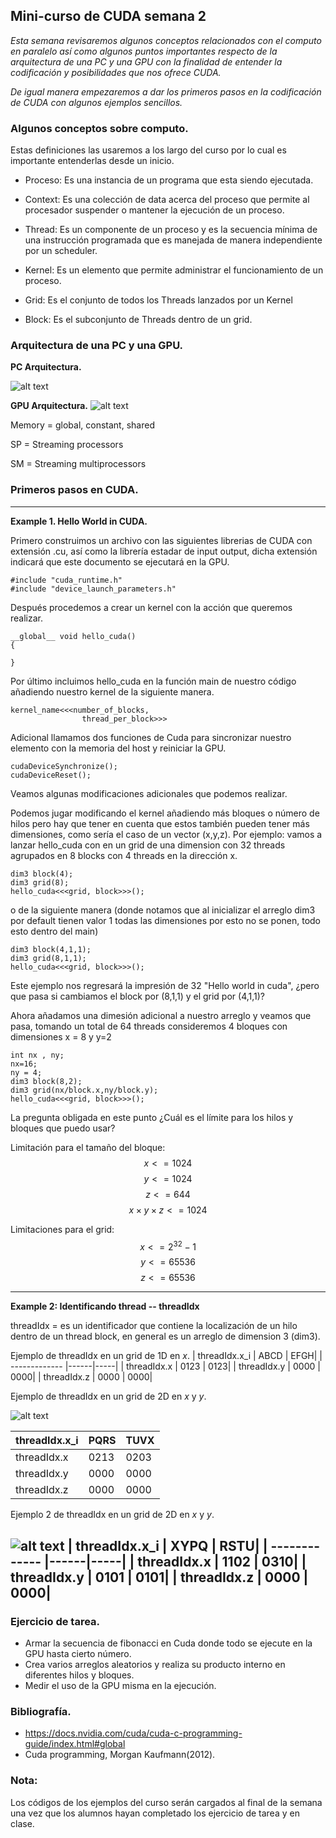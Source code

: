 ## Mini-curso de CUDA semana 2

*Esta semana revisaremos algunos conceptos relacionados con el computo en paralelo así como 
algunos puntos importantes respecto de la arquitectura de una PC y una GPU
con la finalidad de entender la codificación y posibilidades que nos ofrece CUDA.*

*De igual manera empezaremos a dar los primeros pasos en la codificación de CUDA con algunos ejemplos
sencillos.*
### Algunos conceptos sobre computo.
Estas definiciones las usaremos a los largo del curso por lo cual es importante entenderlas desde un inicio.
- Proceso:
    Es una instancia de un programa que esta siendo ejecutada.
- Context:
    Es una colección de data acerca del proceso que permite al procesador suspender o mantener
    la ejecución de un proceso.

- Thread:
    Es un componente de un proceso y es la secuencia mínima de una instrucción programada
    que es manejada de manera independiente por un scheduler.

- Kernel:
    Es un elemento que permite administrar el funcionamiento de un proceso.
- Grid:
    Es el conjunto de todos los Threads lanzados por un Kernel
- Block:
    Es el subconjunto de Threads dentro de un grid.
### Arquitectura de una PC  y una GPU.
**PC Arquitectura.**

![alt text](image.png)

**GPU Arquitectura.**
![alt text](image-1.png)

Memory = global, constant, shared

SP = Streaming processors

SM = Streaming multiprocessors
### Primeros pasos en CUDA.
----
**Example 1.  Hello World in CUDA.**


Primero construimos un archivo con las siguientes librerias de CUDA con extensión .cu,
así como la librería estadar de input output, dicha extensión indicará que este documento se ejecutará en la GPU.

```
#include "cuda_runtime.h"
#include "device_launch_parameters.h"

```


Después procedemos a crear un kernel con la acción que queremos realizar.
```
__global__ void hello_cuda()
{

}
```
Por último incluimos hello_cuda en la función main de nuestro código añadiendo
nuestro kernel de la siguiente manera.

```
kernel_name<<<number_of_blocks, 
                thread_per_block>>>
```

Adicional llamamos dos funciones de Cuda para sincronizar nuestro elemento con la memoria del host y reiniciar la GPU.

```
cudaDeviceSynchronize();
cudaDeviceReset();
```

Veamos algunas modificaciones adicionales que podemos realizar.

Podemos jugar modificando el kernel añadiendo más bloques o número de hilos pero hay que tener en cuenta que estos también pueden tener más dimensiones, como sería el caso de un vector (x,y,z). 
Por ejemplo: vamos a lanzar hello_cuda con en un grid de una dimension con 32 threads agrupados en 8 blocks con 4 threads en la dirección x.

    dim3 block(4);
    dim3 grid(8);
    hello_cuda<<<grid, block>>>();
o de la siguiente manera (donde notamos que al inicializar el arreglo dim3 por default tienen valor 1 todas las dimensiones por esto no se ponen, todo esto dentro del main)

    dim3 block(4,1,1);
    dim3 grid(8,1,1);
    hello_cuda<<<grid, block>>>();
Este ejemplo nos regresará la impresión de 32 "Hello world in cuda", ¿pero que pasa si cambiamos  el block por (8,1,1) y el grid por (4,1,1)?

Ahora añadamos una dimesión adicional a nuestro arreglo y veamos que pasa, tomando un total de 64 threads consideremos 4 bloques con dimensiones x = 8 y y=2 

    int nx , ny;
    nx=16;
    ny = 4;
    dim3 block(8,2);
    dim3 grid(nx/block.x,ny/block.y);
    hello_cuda<<<grid, block>>>();  

La pregunta obligada en este punto ¿Cuál es el límite para los hilos y bloques que puedo usar?

Limitación para el tamaño del bloque:
$$x <=1024$$
$$y <=1024$$
$$z <=644$$
$$x \times y \times z <= 1024$$

Limitaciones para el grid:
$$x <=2^{32}-1$$
$$y <=65536$$
$$z <=65536$$

---
**Example 2: Identificando thread -- threadIdx**

threadIdx = es un identificador que contiene la localización de un hilo dentro de un thread block, en general es un arreglo de dimension 3 (dim3).

Ejemplo de threadIdx en un grid de 1D en $x$.
| threadIdx.x_i  | ABCD | EFGH|
| -------------  |------|-----|
| threadIdx.x    | 0123 | 0123|
| threadIdx.y    | 0000 | 0000|
| threadIdx.z    | 0000 | 0000|

Ejemplo de threadIdx en un grid de 2D en $x$  y $y$.

![alt text](image-3.png)


| threadIdx.x_i  | PQRS | TUVX|
| -------------  |------|-----|
| threadIdx.x    | 0213 | 0203|
| threadIdx.y    | 0000 | 0000|
| threadIdx.z    | 0000 | 0000|

Ejemplo 2 de threadIdx en un grid de 2D en $x$  y $y$.

![alt text](image-4.png)
| threadIdx.x_i  | XYPQ | RSTU|
| -------------  |------|-----|
| threadIdx.x    | 1102 | 0310|
| threadIdx.y    | 0101 | 0101|
| threadIdx.z    | 0000 | 0000|
---

### Ejercicio de tarea.
-   Armar la secuencia de fibonacci en Cuda donde todo se ejecute en la GPU hasta cierto número.
-   Crea varios arreglos aleatorios y realiza su producto interno en diferentes hilos y bloques.
-   Medir el uso de la GPU misma en la ejecución.  


### Bibliografía.
-   https://docs.nvidia.com/cuda/cuda-c-programming-guide/index.html#global
-   Cuda programming, Morgan Kaufmann(2012).


### Nota:
Los códigos de los ejemplos del curso serán cargados al final de la semana una vez que los alumnos hayan completado los ejercicio de tarea y en clase.
